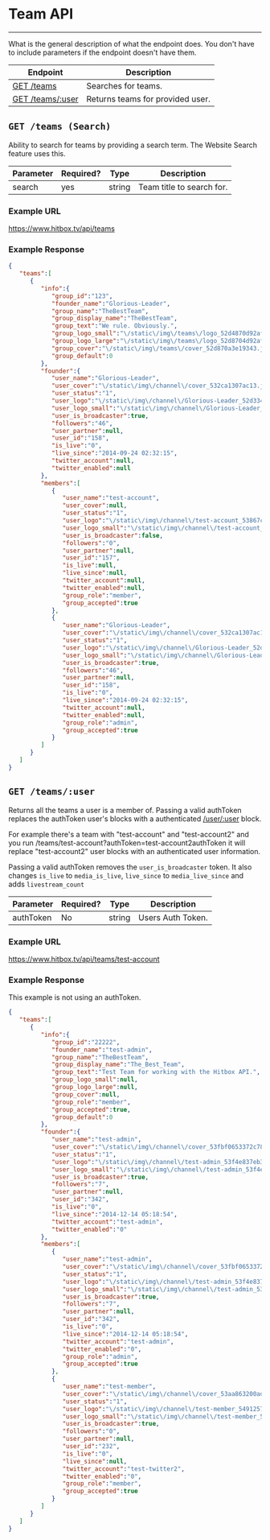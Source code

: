 # Team API
***

What is the general description of what the endpoint does. You don't have to include parameters if the endpoint doesn't have them.

| Endpoint | Description |
| ---- | --------------- |
| [GET /teams](/teams.md#get-teams-search) | Searches for teams. |
| [GET /teams/:user](/teams.md#get-teamsuser) | Returns teams for provided user. |

## `GET /teams (Search)`

Ability to search for teams by providing a search term. The Website Search feature uses this.

| Parameter | Required? | Type | Description |
| ---- | ----- | ---- | ----- |
| search | yes | string | Team title to search for. | 

### Example URL

https://www.hitbox.tv/api/teams

### Example Response 

```json
{
   "teams":[
      {
         "info":{
            "group_id":"123",
            "founder_name":"Glorious-Leader",
            "group_name":"TheBestTeam",
            "group_display_name":"TheBestTeam",
            "group_text":"We rule. Obviously.",
            "group_logo_small":"\/static\/img\/teams\/logo_52d4870d92afaa_small.jpg",
            "group_logo_large":"\/static\/img\/teams\/logo_52d8704d92afaa_large.jpg",
            "group_cover":"\/static\/img\/teams\/cover_52d870a3e19343.jpg",
            "group_default":0
         },
         "founder":{
            "user_name":"Glorious-Leader",
            "user_cover":"\/static\/img\/channel\/cover_532ca1307ac13.jpg",
            "user_status":"1",
            "user_logo":"\/static\/img\/channel\/Glorious-Leader_52d334823811d_large.png",
            "user_logo_small":"\/static\/img\/channel\/Glorious-Leader_52d334823811d_small.png",
            "user_is_broadcaster":true,
            "followers":"46",
            "user_partner":null,
            "user_id":"158",
            "is_live":"0",
            "live_since":"2014-09-24 02:32:15",
            "twitter_account":null,
            "twitter_enabled":null
         },
         "members":[
            {
               "user_name":"test-account",
               "user_cover":null,
               "user_status":"1",
               "user_logo":"\/static\/img\/channel\/test-account_53867c57ba993_large.jpg",
               "user_logo_small":"\/static\/img\/channel\/test-account_53867c57ba993_small.jpg",
               "user_is_broadcaster":false,
               "followers":"0",
               "user_partner":null,
               "user_id":"157",
               "is_live":null,
               "live_since":null,
               "twitter_account":null,
               "twitter_enabled":null,
               "group_role":"member",
               "group_accepted":true
            },
            {
               "user_name":"Glorious-Leader",
               "user_cover":"\/static\/img\/channel\/cover_532ca1307ac13.jpg",
               "user_status":"1",
               "user_logo":"\/static\/img\/channel\/Glorious-Leader_52d334823811d_large.png",
               "user_logo_small":"\/static\/img\/channel\/Glorious-Leader_52d334823811d_small.png",
               "user_is_broadcaster":true,
               "followers":"46",
               "user_partner":null,
               "user_id":"158",
               "is_live":"0",
               "live_since":"2014-09-24 02:32:15",
               "twitter_account":null,
               "twitter_enabled":null,
               "group_role":"admin",
               "group_accepted":true
            }
         ]
      }
   ]
}
```
## `GET /teams/:user`

Returns all the teams a user is a member of. Passing a valid authToken replaces the authToken user's blocks with a authenticated [/user/:user](index.md#get-useruser) block.

For example there's a team with "test-account" and "test-account2" and you run /teams/test-account?authToken=test-account2authToken it will replace "test-account2" user blocks with an authenticated user information.

Passing a valid authToken removes the `user_is_broadcaster` token. It also changes `is_live` to `media_is_live`, `live_since` to `media_live_since` and adds `livestream_count`

| Parameter | Required? | Type | Description |
| ---- | ----- | ---- | ----- |
| authToken | No | string | Users Auth Token. | 

### Example URL

https://www.hitbox.tv/api/teams/test-account

### Example Response 

This example is not using an authToken.
```json
{
   "teams":[
      {
         "info":{
            "group_id":"22222",
            "founder_name":"test-admin",
            "group_name":"TheBestTeam",
            "group_display_name":"The_Best_Team",
            "group_text":"Test Team for working with the Hitbox API.",
            "group_logo_small":null,
            "group_logo_large":null,
            "group_cover":null,
            "group_role":"member",
            "group_accepted":true,
            "group_default":0
         },
         "founder":{
            "user_name":"test-admin",
            "user_cover":"\/static\/img\/channel\/cover_53fbf0653372c78.png",
            "user_status":"1",
            "user_logo":"\/static\/img\/channel\/test-admin_53f4e837eb388_large.png",
            "user_logo_small":"\/static\/img\/channel\/test-admin_53f4e837eb388_small.png",
            "user_is_broadcaster":true,
            "followers":"7",
            "user_partner":null,
            "user_id":"342",
            "is_live":"0",
            "live_since":"2014-12-14 05:18:54",
            "twitter_account":"test-admin",
            "twitter_enabled":"0"
         },
         "members":[
            {
               "user_name":"test-admin",
               "user_cover":"\/static\/img\/channel\/cover_53fbf0653372c78.png",
               "user_status":"1",
               "user_logo":"\/static\/img\/channel\/test-admin_53f4e837eb388_large.png",
               "user_logo_small":"\/static\/img\/channel\/test-admin_53f4e837eb388_small.png",
               "user_is_broadcaster":true,
               "followers":"7",
               "user_partner":null,
               "user_id":"342",
               "is_live":"0",
               "live_since":"2014-12-14 05:18:54",
               "twitter_account":"test-admin",
               "twitter_enabled":"0",
               "group_role":"admin",
               "group_accepted":true
            },
            {
               "user_name":"test-member",
               "user_cover":"\/static\/img\/channel\/cover_53aa863200ade74.png",
               "user_status":"1",
               "user_logo":"\/static\/img\/channel\/test-member_549125715fb44_large.png",
               "user_logo_small":"\/static\/img\/channel\/test-member_549125715fb44_small.png",
               "user_is_broadcaster":true,
               "followers":"0",
               "user_partner":null,
               "user_id":"232",
               "is_live":"0",
               "live_since":null,
               "twitter_account":"test-twitter2",
               "twitter_enabled":"0",
               "group_role":"member",
               "group_accepted":true
            }
         ]
      }
   ]
}
```
